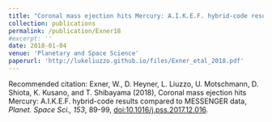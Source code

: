 ```yaml
---
title: "Coronal mass ejection hits Mercury: A.I.K.E.F. hybrid-code results compared to MESSENGER data"
collection: publications
permalink: /publication/Exner18
#excerpt: ''
date: 2018-01-04
venue: 'Planetary and Space Science'
paperurl: 'http://lukeliuzzo.github.io/files/Exner_etal_2018.pdf'
---
```


Recommended citation: Exner, W., D. Heyner, L. Liuzzo, U. Motschmann, D. Shiota, K. Kusano, and T. Shibayama (2018), Coronal mass ejection hits Mercury: A.I.K.E.F. hybrid-code results compared to MESSENGER data, <i>Planet. Space Sci., 153</i>, 89-99, [doi:10.1016/j.pss.2017.12.016](https://doi.org/10.1016/j.pss.2017.12.016).
